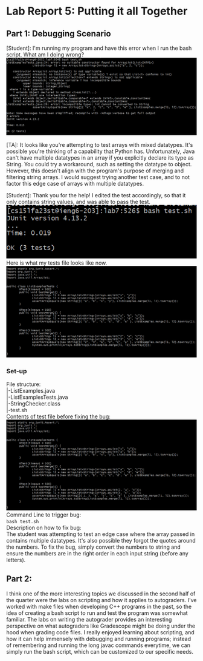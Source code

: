 # Lab Report 5: Putting it all Together

## Part 1: Debugging Scenario
[Student]: I'm running my program and have this error when I run the bash script. What am I doing wrong?
![Image](./report5/error.png)  

[TA]: It looks like you're attempting to test arrays with mixed datatypes. It's possible you're thinking of a capability that Python has. Unfortunately, Java can't have multiple datatypes in an array if you explicitly declare its type as String. You could try a workaround, such as setting the datatype to object. However, this doesn't align with the program's purpose of merging and filtering string arrays. I would suggest trying another test case, and to not factor this edge case of arrays with multiple datatypes.   

[Student]: Thank you for the help! I edited the test accordingly, so that it only contains string values, and was able to pass the test.  
![Image](./report5/pass.png)  
Here is what my tests file looks like now. 
![Image](./report5/afterTests.png)  

### Set-up
File structure:  
|-ListExamples.java  
|-ListExamplesTests.java  
|-StringChecker.class  
|-test.sh  
Contents of test file before fixing the bug:  
![Image](./report5/beforeTests.png)  
Command Line to trigger bug:  
```bash test.sh```   
Description on how to fix bug:   
The student was attempting to test an edge case where the array passed in contains multiple datatypes. It's also possible they forgot the quotes around the numbers. To fix the bug, simply convert the numbers to string and ensure the numbers are in the right order in each input string (before any letters).

## Part 2:
I think one of the more interesting topics we discussed in the second half of the quarter were the labs on scripting and how it applies to autograders. I've worked with make files when developing C++ programs in the past, so the idea of creating a bash script to run and test the program was somewhat familiar. The labs on writing the autograder provides an interesting perspective on what autograders like Gradescope might be doing under the hood when grading code files. I really enjoyed learning about scripting, and how it can help immensely with debugging and running programs; instead of remembering and running the long javac commands everytime, we can simply run the bash script, which can be customized to our specific needs. 
